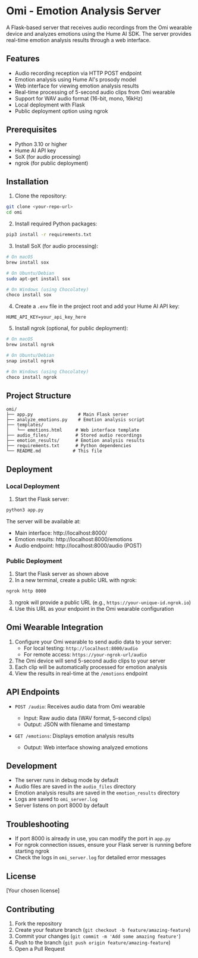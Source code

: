 # Omi - Emotion Analysis Server

A Flask-based server that receives audio recordings from the Omi wearable device and analyzes emotions using the Hume AI SDK. The server provides real-time emotion analysis results through a web interface.

## Features

- Audio recording reception via HTTP POST endpoint
- Emotion analysis using Hume AI's prosody model
- Web interface for viewing emotion analysis results
- Real-time processing of 5-second audio clips from Omi wearable
- Support for WAV audio format (16-bit, mono, 16kHz)
- Local deployment with Flask
- Public deployment option using ngrok

## Prerequisites

- Python 3.10 or higher
- Hume AI API key
- SoX (for audio processing)
- ngrok (for public deployment)

## Installation

1. Clone the repository:
```bash
git clone <your-repo-url>
cd omi
```

2. Install required Python packages:
```bash
pip3 install -r requirements.txt
```

3. Install SoX (for audio processing):
```bash
# On macOS
brew install sox

# On Ubuntu/Debian
sudo apt-get install sox

# On Windows (using Chocolatey)
choco install sox
```

4. Create a `.env` file in the project root and add your Hume AI API key:
```
HUME_API_KEY=your_api_key_here
```

5. Install ngrok (optional, for public deployment):
```bash
# On macOS
brew install ngrok

# On Ubuntu/Debian
snap install ngrok

# On Windows (using Chocolatey)
choco install ngrok
```

## Project Structure

```
omi/
├── app.py                 # Main Flask server
├── analyze_emotions.py    # Emotion analysis script
├── templates/            
│   └── emotions.html     # Web interface template
├── audio_files/          # Stored audio recordings
├── emotion_results/      # Emotion analysis results
├── requirements.txt      # Python dependencies
└── README.md            # This file
```

## Deployment

### Local Deployment
1. Start the Flask server:
```bash
python3 app.py
```

The server will be available at:
- Main interface: http://localhost:8000/
- Emotion results: http://localhost:8000/emotions
- Audio endpoint: http://localhost:8000/audio (POST)

### Public Deployment
1. Start the Flask server as shown above
2. In a new terminal, create a public URL with ngrok:
```bash
ngrok http 8000
```
3. ngrok will provide a public URL (e.g., `https://your-unique-id.ngrok.io`)
4. Use this URL as your endpoint in the Omi wearable configuration

## Omi Wearable Integration

1. Configure your Omi wearable to send audio data to your server:
   - For local testing: `http://localhost:8000/audio`
   - For remote access: `https://your-ngrok-url/audio`
2. The Omi device will send 5-second audio clips to your server
3. Each clip will be automatically processed for emotion analysis
4. View the results in real-time at the `/emotions` endpoint

## API Endpoints

- `POST /audio`: Receives audio data from Omi wearable
  - Input: Raw audio data (WAV format, 5-second clips)
  - Output: JSON with filename and timestamp

- `GET /emotions`: Displays emotion analysis results
  - Output: Web interface showing analyzed emotions

## Development

- The server runs in debug mode by default
- Audio files are saved in the `audio_files` directory
- Emotion analysis results are saved in the `emotion_results` directory
- Logs are saved to `omi_server.log`
- Server listens on port 8000 by default

## Troubleshooting

- If port 8000 is already in use, you can modify the port in `app.py`
- For ngrok connection issues, ensure your Flask server is running before starting ngrok
- Check the logs in `omi_server.log` for detailed error messages

## License

[Your chosen license]

## Contributing

1. Fork the repository
2. Create your feature branch (`git checkout -b feature/amazing-feature`)
3. Commit your changes (`git commit -m 'Add some amazing feature'`)
4. Push to the branch (`git push origin feature/amazing-feature`)
5. Open a Pull Request 